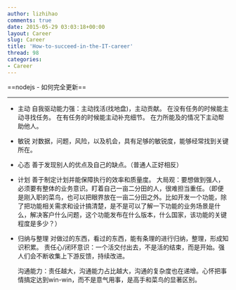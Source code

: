 ```yaml
---
author: lizhihao
comments: true
date: 2015-05-29 03:03:18+00:00
layout: Career
slug: Career
title: 'How-to-succeed-in-the-IT-career'
thread: 98
categories:
- Career
---
```


==nodejs - 如何完全更新==

----

*   主动
    自我驱动能力强：主动找活(找地盘)，主动贡献。
    在没有任务的时候能主动寻找任务。
    在有任务的时候能主动补充细节。
    在力所能及的情况下主动帮助他人。
*   敏锐
    对数据，问题，风险，以及机会，具有足够的敏锐度，能够经常找到关键所在。
*   心态
    善于发现别人的优点及自己的缺点。（普通人正好相反）
*   计划
    善于制定计划并能保障执行的效率和质量度。
    大局观：要想做到强人，必须要有整体的业务意识。盯着自己一亩二分田的人，很难担当重任。（即便是刚入职的菜鸟，也可以把眼界放在一亩二分田之外。比如开发一个功能，除了把功能相关需求和设计搞清楚，是不是可以了解一下功能的业务场景是什么，解决客户什么问题，这个功能发布在什么版本，什么国家，该功能的关键程度是多少？）
*   归纳与整理
    对做过的东西，看过的东西，能有条理的进行归纳，整理，形成知识积累。
    责任心/闭环意识：一个活交付出去，不是活的结束，而是开始。强人们会不断收集上下游反馈，持续改进。

    沟通能力：责任越大，沟通能力占比越大，沟通的复杂度也在递增。心怀把事情搞定达到win-win，而不是意气用事，是高手和菜鸟的显著区别。